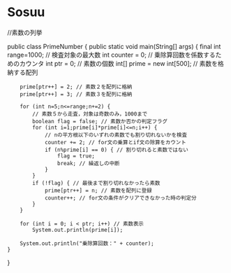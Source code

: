 # Sosuu
//素数の列挙

public class PrimeNumber {
	public static void main(String[] args) {
		final int range=1000; // 検査対象の最大数
		int counter = 0; // 乗除算回数を係数するためのカウンタ
		int ptr = 0; // 素数の個数
		int[] prime = new int[500]; // 素数を格納する配列
		
		prime[ptr++] = 2; // 素数２を配列に格納
		prime[ptr++] = 3; // 素数３を配列に格納
		
		for (int n=5;n<=range;n+=2) {
			// 素数５から走査，対象は奇数のみ，1000まで
			boolean flag = false; // 素数か否かの判定フラグ
			for (int i=1;prime[i]*prime[i]<=n;i++) {
				// nの平方根以下のいずれの素数でも割り切れないかを検査
				counter += 2; // for文の乗算とif文の除算をカウント
				if (n%prime[i] == 0) { // 割り切れると素数ではない
					flag = true;
					break; // 繰返しの中断
				}
			}
			if (!flag) { // 最後まで割り切れなかったら素数
				prime[ptr++] = n; // 素数を配列に登録
				counter++; // for文の条件がクリアできなかった時の判定分
			}
		}
		
		for (int i = 0; i < ptr; i++) // 素数表示
			System.out.println(prime[i]);
			
		System.out.println("乗除算回数：" + counter);
	}
}
